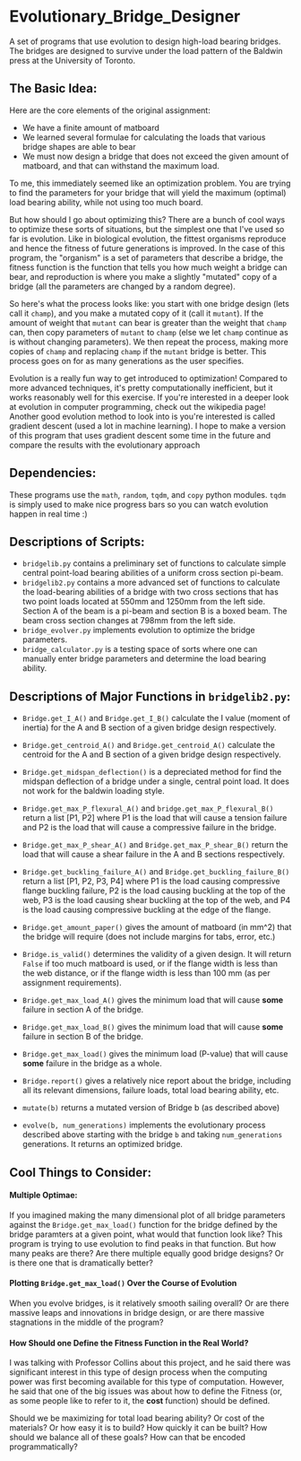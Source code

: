 # Evolutionary_Bridge_Designer
A set of programs that use evolution to design high-load bearing bridges. The bridges are designed to survive under the load pattern of the Baldwin press at the University of Toronto.

## The Basic Idea:
Here are the core elements of the original assignment:
* We have a finite amount of matboard
* We learned several formulae for calculating the loads that various bridge shapes are able to bear
* We must now design a bridge that does not exceed the given amount of matboard, and that can withstand the maximum load.

To me, this immediately seemed like an optimization problem. You are trying to find the parameters for your bridge that will yield the maximum (optimal) load bearing ability, while not using too much board.

But how should I go about optimizing this? There are a bunch of cool ways to optimize these sorts of situations, but the simplest one that I've used so far is evolution. Like in biological evolution, the fittest organisms reproduce and hence the fitness of future generations is improved. In the case of this program, the "organism" is a set of parameters that describe a bridge, the fitness function is the function that tells you how much weight a bridge can bear, and reproduction is where you make a slightly "mutated" copy of a bridge (all the parameters are changed by a random degree).

So here's what the process looks like: you start with one bridge design (lets call it `champ`), and you make a mutated copy of it (call it `mutant`). If the amount of weight that `mutant` can bear is greater than the weight that `champ` can, then copy parameters of `mutant` to `champ` (else we let `champ` continue as is without changing parameters). We then repeat the process, making more copies of `champ` and replacing `champ` if the `mutant` bridge is better. This process goes on for as many generations as the user specifies.

Evolution is a really fun way to get introduced to optimization! Compared to more advanced techniques, it's pretty computationally inefficient, but it works reasonably well for this exercise. If you're interested in a deeper look at evolution in computer programming, check out the wikipedia page! Another good evolution method to look into is you're interested is called gradient descent (used a lot in machine learning). I hope to make a version of this program that uses gradient descent some time in the future and compare the results with the evolutionary approach

## Dependencies:
These programs use the `math`, `random`, `tqdm`, and `copy` python modules. `tqdm` is simply used to make nice progress bars so you can watch evolution happen in real time :)

## Descriptions of Scripts:
* `bridgelib.py` contains a preliminary set of functions to calculate simple central point-load bearing abilities of a uniform cross section pi-beam.
* `bridgelib2.py` contains a more advanced set of functions to calculate the load-bearing abilities of a bridge with two cross sections that has two point loads located at 550mm and 1250mm from the left side. Section A of the beam is a pi-beam and section B is a boxed beam. The beam cross section changes at 798mm from the left side.
* `bridge_evolver.py` implements evolution to optimize the bridge parameters.
* `bridge_calculator.py` is a testing space of sorts where one can manually enter bridge parameters and determine the load bearing ability.

## Descriptions of Major Functions in `bridgelib2.py`:
* `Bridge.get_I_A()` and `Bridge.get_I_B()` calculate the I value (moment of inertia) for the A and B section of a given bridge design respectively.
* `Bridge.get_centroid_A()` and `Bridge.get_centroid_A()` calculate the centroid for the A and B section of a given bridge design respectively.
* `Bridge.get_midspan_deflection()` is a depreciated method for find the midspan deflection of a bridge under a single, central point load. It does not work for the baldwin loading style.
* `Bridge.get_max_P_flexural_A()` and `bridge.get_max_P_flexural_B()` return a list [P1, P2] where P1 is the load that will cause a tension failure and P2 is the load that will cause a compressive failure in the bridge.
* `Bridge.get_max_P_shear_A()` and `Bridge.get_max_P_shear_B()` return the load that will cause a shear failure in the A and B sections respectively.
* `Bridge.get_buckling_failure_A()` and `Bridge.get_buckling_failure_B()` return a list [P1, P2, P3, P4] where P1 is the load causing compressive flange buckling failure, P2 is the load causing buckling at the top of the web, P3 is the load causing shear buckling at the top of the web, and P4 is the load causing compressive buckling at the edge of the flange.

* `Bridge.get_amount_paper()` gives the amount of matboard (in mm^2) that the bridge will require (does not include margins for tabs, error, etc.)
* `Bridge.is_valid()` determines the validity of a given design. It will return `False` if too much matboard is used, or if the flange width is less than the web distance, or if the flange width is less than 100 mm (as per assignment requirements).

* `Bridge.get_max_load_A()` gives the minimum load that will cause **some** failure in section A of the bridge.
* `Bridge.get_max_load_B()` gives the minimum load that will cause **some** failure in section B of the bridge.
* `Bridge.get_max_load()` gives the minimum load (P-value) that will cause **some** failure in the bridge as a whole.

* `Bridge.report()` gives a relatively nice report about the bridge, including all its relevant dimensions, failure loads, total load bearing ability, etc.

* `mutate(b)` returns a mutated version of Bridge b (as described above)
* `evolve(b, num_generations)` implements the evolutionary process described above starting with the bridge `b` and taking `num_generations` generations. It returns an optimized bridge.

## Cool Things to Consider:
#### Multiple Optimae:
If you imagined making the many dimensional plot of all bridge parameters against the `Bridge.get_max_load()` function for the bridge defined by the bridge paramters at a given point, what would that function look like? This program is trying to use evolution to find peaks in that function. But how many peaks are there? Are there multiple equally good bridge designs? Or is there one that is dramatically better? 

#### Plotting `Bridge.get_max_load()` Over the Course of Evolution
When you evolve bridges, is it relatively smooth sailing overall? Or are there massive leaps and innovations in bridge design, or are there massive stagnations in the middle of the program?

#### How Should one Define the Fitness Function in the Real World?
I was talking with Professor Collins about this project, and he said there was significant interest in this type of design process when the computing power was first becoming available for this type of computation. However, he said that one of the big issues was about how to define the Fitness (or, as some people like to refer to it, the **cost** function) should be defined.

Should we be maximizing for total load bearing ability? Or cost of the materials? Or how easy it is to build? How quickly it can be built? How should we balance all of these goals? How can that be encoded programmatically? 
